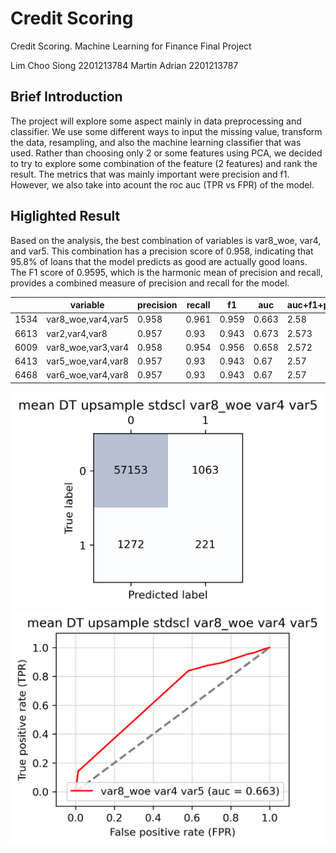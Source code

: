 # Credit Scoring
Credit Scoring. Machine Learning for Finance Final Project

Lim Choo Siong 2201213784
Martin Adrian 2201213787

## Brief Introduction
The project will explore some aspect mainly in data preprocessing and classifier. We use some different ways to input the missing value, transform the data, resampling, and also the machine learning classifier that was used. Rather than choosing only 2 or some features using PCA, we decided to try to explore some combination of the feature (2 features) and rank the result. The metrics that was mainly important were precision and f1. However, we also take into acount the roc auc (TPR vs FPR) of the model.

## Higlighted Result
Based on the analysis, the best combination of variables is var8_woe, var4, and var5. This combination has a precision score of 0.958, indicating that 95.8% of loans that the model predicts as good are actually good loans. The F1 score of 0.9595, which is the harmonic mean of precision and recall, provides a combined measure of precision and recall for the model.
<!-- https://csvtomd.com/#/ -->
|      | variable           | precision | recall | f1    | auc   | auc+f1+prec | data_fill | transformation | resample | classifier | auc+f1 |
| ---- | ------------------ | --------- | ------ | ----- | ----- | ----------- | --------- | -------------- | -------- | ---------- | ------ |
| 1534 | var8_woe,var4,var5 | 0.958     | 0.961  | 0.959 | 0.663 | 2.58        | mean      | stdscl         | upsample | DT         | 1.622  |
| 6613 | var2,var4,var8     | 0.957     | 0.93   | 0.943 | 0.673 | 2.573       | mean      | minmax         | upsample | LR         | 1.615  |
| 6009 | var8_woe,var3,var4 | 0.958     | 0.954  | 0.956 | 0.658 | 2.572       | mean      | minmax         | upsample | DT         | 1.614  |
| 6413 | var5_woe,var4,var8 | 0.957     | 0.93   | 0.943 | 0.67  | 2.57        | mean      | minmax         | upsample | LR         | 1.613  |
| 6468 | var6_woe,var4,var8 | 0.957     | 0.93   | 0.943 | 0.67  | 2.57        | mean      | minmax         | upsample | LR         | 1.613  |

![Confusion Matrice](https://github.com/martinbandung/2023_MLF_Project/blob/main/images/choose/20230501_conmat_mean_DT_upsample_stdscl_var8_woe_var4_var5.png)
![TPR vs FPR](https://github.com/martinbandung/2023_MLF_Project/blob/main/images/choose/20230501_TPRvsVPR_mean_DT_upsample_stdscl_var8_woe_var4_var5.png)